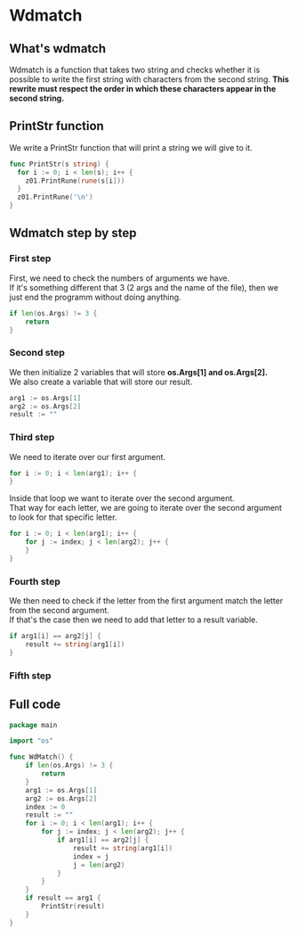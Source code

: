 # Wdmatch

## What's wdmatch

Wdmatch is a function that takes two string and checks whether it is possible to write the first string with characters from the second string. **This rewrite must respect the order in which these characters appear in the second string.**  

## PrintStr function

We write a PrintStr function that will print a string we will give to it.  
```go
func PrintStr(s string) {
  for i := 0; i < len(s); i++ {
    z01.PrintRune(rune(s[i]))
  }
  z01.PrintRune('\n')
}
```

## Wdmatch step by step

### First step

First, we need to check the numbers of arguments we have.  
If it's something different that 3 (2 args and the name of the file), then we just end the programm without doing anything.  

```go
if len(os.Args) != 3 {
	return
}
```

### Second step

We then initialize 2 variables that will store **os.Args[1] and os.Args[2].**  
We also create a variable that will store our result.  

```go
arg1 := os.Args[1]
arg2 := os.Args[2]
result := ""
```

### Third step

We need to iterate over our first argument.  

```go
for i := 0; i < len(arg1); i++ {
}
```
Inside that loop we want to iterate over the second argument.  
That way for each letter, we are going to iterate over the second argument to look for that specific letter.  

```go
for i := 0; i < len(arg1); i++ {
	for j := index; j < len(arg2); j++ {
	}
}
```

### Fourth step

We then need to check if the letter from the first argument match the letter from the second argument.  
If that's the case then we need to add that letter to a result variable.  

```go
if arg1[i] == arg2[j] {
	result += string(arg1[i])
}
```

### Fifth step



## Full code

```go
package main

import "os"

func WdMatch() {
	if len(os.Args) != 3 {
		return
	}
	arg1 := os.Args[1]
	arg2 := os.Args[2]
	index := 0
	result := ""
	for i := 0; i < len(arg1); i++ {
		for j := index; j < len(arg2); j++ {
			if arg1[i] == arg2[j] {
				result += string(arg1[i])
				index = j
				j = len(arg2)
			}
		}
	}
	if result == arg1 {
		PrintStr(result)
	}
}
```
